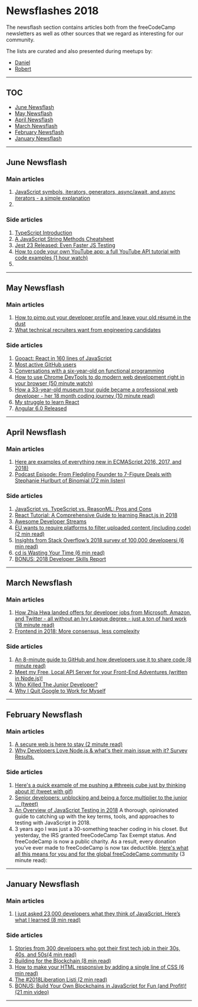 # Newsflashes 2018

The newsflash section contains articles both from the freeCodeCamp newsletters as well as other sources that we regard as interesting for our community.

The lists are curated and also presented during meetups by:
- [Daniel](https://github.com/DDCreationStudios)
- [Robert](https://github.com/robeerob)
---
## TOC

  - [June Newsflash](#june-newsflash)
  - [May Newsflash](#may-newsflash)
  - [April Newsflash](#april-newsflash)
  - [March Newsflash](#march-newsflash)
  - [February Newsflash](#february-newsflash)
  - [January Newsflash](#january-newsflash)

---
## June Newsflash

### Main articles
1. [JavaScript symbols, iterators, generators, async/await, and async iterators - a simple explanation](https://medium.freecodecamp.org/4003d7bbed32)
1. []()

### Side articles
1. [TypeScript Introduction](https://auth0.com/blog/typescript-practical-introduction/)
1. [A JavaScript String Methods Cheatsheet](https://gist.github.com/rauschma/c46fc10f671ed5bf14021bc14f101c8d)
1. [Jest 23 Released: Even Faster JS Testing](https://javascriptweekly.com/link/47989/1c819801fe)
1. [How to code your own YouTube app: a full YouTube API tutorial with code examples (1 hour watch)](https://www.youtube.com/watch?v=9sWEecNUW-o)
1. []()

---
## May Newsflash

### Main articles
1. [How to pimp out your developer profile and leave your old résumé in the dust](https://medium.freecodecamp.org/how-to-pimp-out-your-developer-profile-and-leave-your-old-r%C3%A9sum%C3%A9-in-the-dust-3655b0c04c05)
1. [What technical recruiters want from engineering candidates](https://www.keyvalues.com/blog/what-tech-recruiters-want-from-engineering-candidates)

### Side articles
1. [Gooact: React in 160 lines of JavaScript](https://medium.com/@sweetpalma/gooact-react-in-160-lines-of-javascript-44e0742ad60f)
1. [Most active GitHub users](https://git.io/top)
1. [Conversations with a six-year-old on functional programming](https://byorgey.wordpress.com/2018/05/06/conversations-with-a-six-year-old-on-functional-programming/)
1. [How to use Chrome DevTools to do modern web development right in your browser (50 minute watch)](https://www.youtube.com/watch?v=wz1Sy5C039M)
1. [How a 33-year-old museum tour guide became a professional web developer - her 18 month coding journey (10 minute read)](https://medium.freecodecamp.org/2902d074f5ba)
1. [My struggle to learn React](http://bradfrost.com/blog/post/my-struggle-to-learn-react/)
1. [Angular 6.0 Released ](https://blog.angular.io/version-6-of-angular-now-available-cc56b0efa7a4)

---
## April Newsflash

### Main articles
1. [Here are examples of everything new in ECMAScript 2016, 2017, and 2018)](https://medium.freecodecamp.org/here-are-examples-of-everything-new-in-ecmascript-2016-2017-and-2018-d52fa3b5a70e)
1. [Podcast Episode: From Fledgling Founder to 7-Figure Deals with Stephanie Hurlburt of Binomial (72 min listen)](https://www.indiehackers.com/podcast/044-stephanie-hurlburt-of-binomial)

### Side articles
1. [JavaScript vs. TypeScript vs. ReasonML: Pros and Cons ](http://2ality.com/2018/03/javascript-typescript-reasonml.html)
1. [React Tutorial: A Comprehensive Guide to learning React.js in 2018](https://tylermcginnis.com/reactjs-tutorial-a-comprehensive-guide-to-building-apps-with-react/)
1. [Awesome Developer Streams](https://github.com/bnb/awesome-developer-streams#readme)
1. [EU wants to require platforms to filter uploaded content (including code) (2 min read)](https://blog.github.com/2018-03-14-eu-proposal-upload-filters-code/)
1. [Insights from Stack Overflow’s 2018 survey of 100,000 developersi (6 min read)](https://medium.freecodecamp.org/stack-overflow-2018-developer-survey-faac8d3eb357)
1. [cd is Wasting Your Time (6 min read)](https://olivierlacan.com/posts/cd-is-wasting-your-time/)
1. [BONUS: 2018 Developer Skills Report](https://research.hackerrank.com/developer-skills/2018/)


---
## March Newsflash

### Main articles
1. [How Zhia Hwa landed offers for developer jobs from Microsoft, Amazon, and Twitter - all without an Ivy League degree - just a ton of hard work (18 minute read)](https://fcc.im/2F9ZQCS)
1. [Frontend in 2018: More consensus, less complexity](https://blog.logrocket.com/what-im-looking-for-from-frontend-in-2018-2f1de300b548)


### Side articles
1. [An 8-minute guide to GitHub and how developers use it to share code (8 minute read)](https://fcc.im/2oBIFjg)
1. [Meet my Free, Local API Server for your Front-End Adventures (written in Node.js)!](https://blog.risingstack.com/free-local-api-server-nodejs/?utm_source=RisingStack+Community&utm_campaign=ae63eff7e0-EMAIL_CAMPAIGN_2018_02_27&utm_medium=email&utm_term=0_53474ac0b8-ae63eff7e0-474938621)
1. [Who Killed The Junior Developer?](https://medium.com/@melissamcewen/who-killed-the-junior-developer-33e9da2dc58c)
1. [Why I Quit Google to Work for Myself](https://mtlynch.io/why-i-quit-google/)

---
## February Newsflash

### Main articles
1. [A secure web is here to stay (2 minute read)](https://security.googleblog.com/2018/02/a-secure-web-is-here-to-stay.html)
1. [Why Developers Love Node.js & what's their main issue with it? Survey Results.](https://blog.risingstack.com/why-developers-love-node-js-2018-survey/?utm_source=RisingStack+Community&utm_campaign=f7c9f7f958-EMAIL_CAMPAIGN_2018_02_07&utm_medium=email&utm_term=0_53474ac0b8-f7c9f7f958-474938621)


### Side articles
1. [Here's a quick example of me pushing a #threejs cube just by thinking about it! (tweet with gif)](https://twitter.com/devdevcharlie/status/958090220779352064)
1. [Senior developers: unblocking and being a force multiplier to the junior ... (tweet)](https://twitter.com/stevekinney/status/959127713356374016)
1. [An Overview of JavaScript Testing in 2018](https://medium.com/welldone-software/an-overview-of-javascript-testing-in-2018-f68950900bc3)
A thorough, opinionated guide to catching up with the key terms, tools, and approaches to testing with JavaScript in 2018.
1. 3 years ago I was just a 30-something teacher coding in his closet. But yesterday, the IRS granted freeCodeCamp Tax Exempt status. And freeCodeCamp is now a public charity. As a result, every donation you’ve ever made to freeCodeCamp is now tax deductible. [Here's what all this means for you and for the global freeCodeCamp community](https://fcc.im/2BjNVjJ) (3 minute read):
---
## January Newsflash

### Main articles
1. [I just asked 23,000 developers what they think of JavaScript. Here’s what I learned (8 min read)](https://medium.freecodecamp.org/i-just-asked-23-000-developers-what-they-think-of-javascript-heres-what-i-learned-9a06b61998fa)

### Side articles
1. [Stories from 300 developers who got their first tech job in their 30s, 40s, and 50s(4 min read)](https://medium.freecodecamp.org/stories-from-300-developers-who-got-their-first-tech-job-in-their-30s-40s-and-50s-64306eb6bb27)
1. [Building for the Blockchain (8 min read)](https://blog.ycombinator.com/building-for-the-blockchain/)
1. [How to make your HTML responsive by adding a single line of CSS (6 min read)](https://medium.freecodecamp.org/how-to-make-your-html-responsive-by-adding-a-single-line-of-css-2a62de81e431)
1. [The #2018Liberation Listi (2 min read)](https://medium.com/@catehstn/the-2018liberation-list-4e229bdbb919)
1. [BONUS: Build Your Own Blockchains in JavaScript for Fun (and Profit)! (21 min video)](https://pusher.com/sessions/meetup/viennajs/build-your-own-blockchains-in-javascript-for-fun-and-profit)
---


